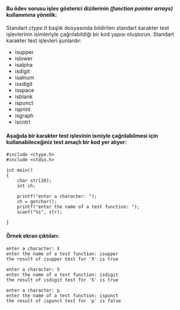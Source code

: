 #### Bu ödev sorusu işlev gösterici dizilerinin *(function pointer arrays)* kullanımına yönelik:
Standart *ctype.h* başlık dosyasında bildirilen standart karakter test işlevlerinin isimleriyle çağrılabildiği bir kod yapısı oluşturun. Standart karakter test işlevleri şunlardır:

+ isupper
+ islower
+ isalpha
+ isdigit
+ isalnum
+ isxdigit
+ isspace
+ isblank
+ ispunct
+ isprint
+ isgraph
+ iscntrl

#### Aşağıda bir karakter test işlevinin ismiyle çağrılabilmesi için kullanabileceğiniz test amaçlı bir kod yer alıyor:

```
#include <ctype.h>
#include <stdio.h>

int main()
{
	char str[20];
	int ch;

	printf("enter a character: "); 
	ch = getchar();
	printf("enter the name of a test function: ");
	scanf("%s", str);
	   
}
``` 

#### Örnek ekran çıktıları:

```
enter a character: X
enter the name of a test function: isupper
the result of isupper test for 'X' is true

enter a character: 5
enter the name of a test function: isdigit
the result of isdigit test for '5' is true

enter a character: p
enter the name of a test function: ispunct
the result of ispunct test for 'p' is false
```
